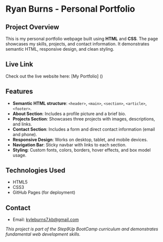 # Ryan Burns - Personal Portfolio 

## Project Overview
This is my personal portfolio webpage built using **HTML** and **CSS**. The page showcases my skills, projects, and contact information. It demonstrates semantic HTML, responsive design, and clean styling.

## Live Link
Check out the live website here:
[My Portfolio] ()

## Features
- **Semantic HTML structure**: `<header>`, `<main>`, `<section>`, `<article>`, `<footer>`.
- **About Section**: Includes a profile picture and a brief bio.
- **Projects Section**: Showcases three projects with images, descriptions, and links.
- **Contact Section**: Includes a form and direct contact information (email and phone).
- **Responsive Design**: Works on desktop, tablet, and mobile devices.
- **Navigation Bar**: Sticky navbar with links to each section.
- **Styling**: Custom fonts, colors, borders, hover effects, and box model usage.

## Technologies Used
- HTML5
- CSS3
- GitHub Pages (for deployment)

## Contact
- Email: [kyleburns7.kb@gmail.com](mailto:kyleburns7.kb@gmail.com)  

*This project is part of the Step9Up BootCamp curriculum and demonstrates fundamental web development skills.*
